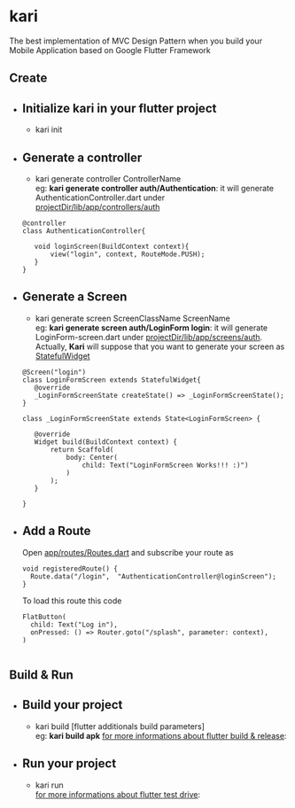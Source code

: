 # kari
The best implementation of MVC Design Pattern when you build your Mobile Application based on Google Flutter Framework

## Create

- ## Initialize kari in your flutter project
  - kari init
- ## Generate a controller
  - kari generate controller ControllerName  <br/>
  eg: **kari generate controller auth/Authentication**:
  it will generate AuthenticationController.dart under [projectDir/lib/app/controllers/auth]()
  ```
  @controller
  class AuthenticationController{

     void loginScreen(BuildContext context){
         view("login", context, RouteMode.PUSH);
     }
  }

  ```
  
- ## Generate a Screen
  - kari generate screen ScreenClassName ScreenName  <br/>
  eg: **kari generate screen auth/LoginForm login**:
  it will generate LoginForm-screen.dart under [projectDir/lib/app/screens/auth](). Actually, **Kari** will suppose that you
  want to generate your screen as [StatefulWidget](https://api.flutter.dev/flutter/widgets/StatefulWidget-class.html)
  
  ```
  @Screen("login")
  class LoginFormScreen extends StatefulWidget{
     @override
     _LoginFormScreenState createState() => _LoginFormScreenState();
  }

  class _LoginFormScreenState extends State<LoginFormScreen> {

     @override
     Widget build(BuildContext context) {
         return Scaffold(
             body: Center(
                 child: Text("LoginFormScreen Works!!! :)")
             )
         );
     }

  }
  ```
- ## Add a Route
  Open [app/routes/Routes.dart]() and subscribe your route as <br />
  ```
  void registeredRoute() {
    Route.data("/login",  "AuthenticationController@loginScreen");
  }
  ```
  To load this route this code
  
  ```
  FlatButton(
    child: Text("Log in"),
    onPressed: () => Router.goto("/splash", parameter: context),
  )
    
  ```

## Build & Run
- ## Build your project
  - kari build [flutter additionals build parameters]  <br/>
  eg: **kari build apk** [for more informations about flutter build & release](https://flutter.dev/docs/deployment/android):
- ## Run your project
  - kari run <br/> [for more informations about flutter test drive](https://flutter.dev/docs/get-started/test-drive):
  
